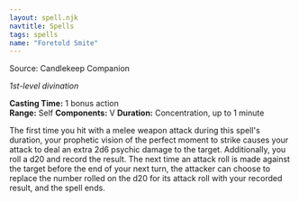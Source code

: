 ```yaml
---
layout: spell.njk
navtitle: Spells
tags: spells
name: "Foretold Smite"
---
```

Source:  Candlekeep Companion

_1st-level divination_

**Casting Time:** 1 bonus action  
**Range:** Self
**Components:** V 
**Duration:** Concentration, up to 1 minute

The first time you hit with a melee weapon attack during this spell's duration, your prophetic vision of the perfect moment to strike causes your attack to deal an extra 2d6 psychic damage to the target. Additionally, you roll a d20 and record the result. The next time an attack roll is made against the target before the end of your next turn, the attacker can choose to replace the number rolled on the d20 for its attack roll with your recorded result, and the spell ends.